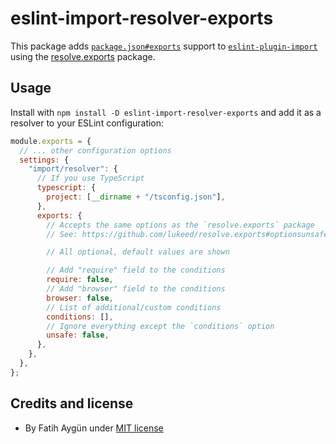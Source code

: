 # eslint-import-resolver-exports

This package adds [`package.json#exports`](https://nodejs.org/api/packages.html#exports) support to [`eslint-plugin-import`](https://www.npmjs.com/package/eslint-plugin-import) using the [resolve.exports](https://github.com/lukeed/resolve.exports) package.

## Usage

Install with `npm install -D eslint-import-resolver-exports` and add it as a resolver to your ESLint configuration:

```js
module.exports = {
  // ... other configuration options
  settings: {
    "import/resolver": {
      // If you use TypeScript
      typescript: {
        project: [__dirname + "/tsconfig.json"],
      },
      exports: {
        // Accepts the same options as the `resolve.exports` package
        // See: https://github.com/lukeed/resolve.exports#optionsunsafe

        // All optional, default values are shown

        // Add "require" field to the conditions
        require: false,
        // Add "browser" field to the conditions
        browser: false,
        // List of additional/custom conditions
        conditions: [],
        // Ignore everything except the `conditions` option
        unsafe: false,
      },
    },
  },
};
```

## Credits and license

- By Fatih Aygün under [MIT license](./LICENSE)
